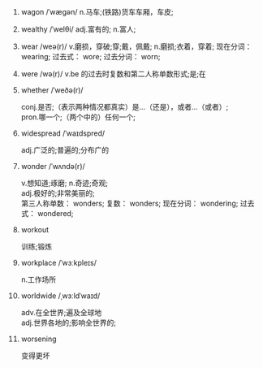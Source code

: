 1. wagon /ˈwæɡən/ n.马车;(铁路)货车车厢，车皮;
2. wealthy /ˈwelθi/ adj.富有的; n.富人;
3. wear /weə(r)/ v.磨损，穿破;穿;戴，佩戴; n.磨损;衣着，穿着; 现在分词： wearing; 过去式： wore; 过去分词： worn;
4. were /wə(r)/ v.be 的过去时复数和第二人称单数形式;是;在
5. whether /ˈweðə(r)/

   conj.是否;（表示两种情况都真实）是…（还是），或者…（或者）;  
   pron.哪一个;（两个中的）任何一个;

6. widespread /ˈwaɪdspred/

   adj.广泛的;普遍的;分布广的

7. wonder /ˈwʌndə(r)/

   v.想知道;琢磨; n.奇迹;奇观;  
   adj.极好的;非常美丽的;  
   第三人称单数： wonders; 复数： wonders; 现在分词： wondering; 过去式： wondered;

8. workout

   训练;锻炼

9. workplace /ˈwɜːkpleɪs/

   n.工作场所

10. worldwide /ˌwɜːldˈwaɪd/

    adv.在全世界;遍及全球地  
    adj.世界各地的;影响全世界的;

11. worsening

    变得更坏

